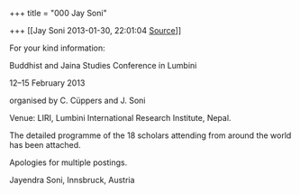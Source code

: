 +++
title = "000 Jay Soni"

+++
[[Jay Soni	2013-01-30, 22:01:04 [Source](https://groups.google.com/g/bvparishat/c/5_htOfLq64c)]]



For your kind information:

  

Buddhist and Jaina Studies Conference in Lumbini

  

12–15 February 2013

  

organised by C. Cüppers and J. Soni

  

Venue: LIRI, Lumbini International Research Institute, Nepal.

  

The detailed programme of the 18 scholars attending from around the world has been attached.

  

Apologies for multiple postings.

  

Jayendra Soni, Innsbruck, Austria


